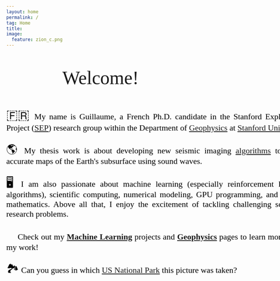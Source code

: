 ```yaml
---
layout: home
permalink: /
tag: Home
title:
image:
  feature: zion_c.png
---
```


<head>
<style>
     .p-display{
         font-size: 22px;
         text-align: justify;
         width: 800px;
         line-height:1.2;
         margin-bottom: -3.5em;
         <!-- word-spacing: -1.5px;     -->
         margin-left: 330px;
         font-family: Optima;
         margin: auto;
         color: black
     }
     .title-display{
        font-size: 50px;
        text-align:center;
        font-family: Optima;
     }     

    @media screen and (max-width: 700px) and (min-width: 400px){
      .p-display {
          font-size: 20px;
          text-align: justify;
          width: 400px;
          line-height:1.4;
          margin-bottom: -0.0em;
          margin-left: 330px;
          color: black;          
          margin: auto;
      }
      .title-display{
          font-family: Calibri;
          font-size: 50px;
          text-align:center;
      }     
    }
    @media screen and (max-width: 400px){
      .p-display {
          margin-left: 0px;
          font-size: 20px;
          text-align: left;
          width: 300px;
          color: black;
          margin: auto;
      }
      .title-display{

         font-size: 50px;
         text-align:left;
         margin-left: 50px;
      }     
    }    
</style>
</head>

<body>
    <p class="title-display">Welcome!</p>
    <p class="p-display">
    <span style="font-size: 35px">🇫🇷</span> My name is Guillaume, a French Ph.D. candidate in the Stanford Exploration Project (<a href="/sep">SEP</a>) research group within the Department of <a href="https://earth.stanford.edu/geophysics" target="_blank">Geophysics</a> at <a href="https://www.stanford.edu" target="_blank">Stanford University</a>. <br/><br/>
    <span style="font-size: 30px">🌎</span> My thesis work is about developing new seismic imaging <a href="/geophysics">algorithms</a> to create accurate maps of the Earth's subsurface using sound waves.<br/><br/>
    <span style="font-size: 30px">🖥️</span> I am also passionate about machine learning (especially reinforcement learning algorithms), scientific computing, numerical modeling, GPU programming, and applied mathematics. Above all that, I enjoy the excitement of tackling challenging scientific research problems. <br/><br/>
    <span style="font-size: 30px">📄</span> Check out my <a href="/ml_projects"><b>Machine Learning</b></a> projects and <a href="/geophysics"><b>Geophysics</b></a> pages to learn more about my work!<br/><br/>
    <span style="font-size: 30px">🏞</span> Can you guess in which <a href="https://www.nps.gov/zion/index.htm" target="_blank">US National Park</a> this picture was taken?
    </p>

</body>
